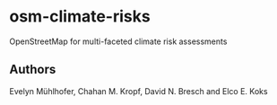 # osm-climate-risks
OpenStreetMap for multi-faceted climate risk assessments

## Authors
Evelyn Mühlhofer, Chahan M. Kropf, David N. Bresch and Elco E. Koks
